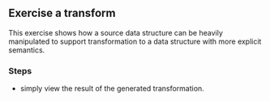 ## Exercise a transform

This exercise shows how a source data structure can be heavily manipulated to support transformation to a data structure with more explicit semantics.

### Steps
- simply view the result of the generated transformation.

